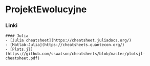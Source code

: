 # ProjektEwolucyjne


### Linki
    #### Julia
    - [Julia cheatsheet](https://cheatsheet.juliadocs.org/)
    - [Matlab-Julia](https://cheatsheets.quantecon.org/)
    - [Plots.jl](https://github.com/sswatson/cheatsheets/blob/master/plotsjl-cheatsheet.pdf)

